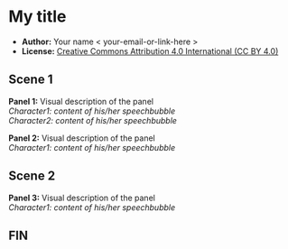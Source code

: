 My title
========

* **Author:** Your name < your-email-or-link-here >
* **License:** [Creative Commons Attribution 4.0 International (CC BY 4.0)](https://creativecommons.org/licenses/by/4.0/)

## Scene 1

**Panel 1:** Visual description of the panel  
_Character1: content of his/her speechbubble_  
_Character2: content of his/her speechbubble_

**Panel 2:** Visual description of the panel  
_Character1: content of his/her speechbubble_

## Scene 2

**Panel 3:** Visual description of the panel  
_Character1: content of his/her speechbubble_

## FIN
